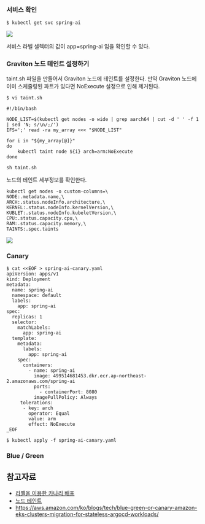 
### 서비스 확인 ###

```
$ kubectl get svc spring-ai
```
![](https://github.com/gnosia93/eks-grv-mig/blob/main/tutorial/images/getsvc-1.png)

서비스 라벨 셀렉터의 값이 app=spring-ai 임을 확인할 수 있다.

### Graviton 노드 테인트 설정하기 ###

taint.sh 파일을 만들어서 Graviton 노드에 테인트를 설정한다. 만약 Graviton 노드에 이미 스케줄링된 파트가 있다면 NoExecute 설정으로 인해 제거된다.
```
$ vi taint.sh
```
```
#!/bin/bash

NODE_LIST=$(kubectl get nodes -o wide | grep aarch64 | cut -d ' ' -f 1 | sed 'N; s/\n/;/')
IFS=';' read -ra my_array <<< "$NODE_LIST"

for i in "${my_array[@]}"
do
    kubectl taint node ${i} arch=arm:NoExecute	
done
```
```
sh taint.sh
```

노드의 테인트 세부정보를 확인한다. 
```
kubectl get nodes -o custom-columns=\
NODE:.metadata.name,\
ARCH:.status.nodeInfo.architecture,\
KERNEL:.status.nodeInfo.kernelVersion,\
KUBLET:.status.nodeInfo.kubeletVersion,\
CPU:.status.capacity.cpu,\
RAM:.status.capacity.memory,\
TAINTS:.spec.taints
```
![](https://github.com/gnosia93/eks-grv-mig/blob/main/tutorial/images/kubectl-getnode-3.png)



### Canary ###

```
$ cat <<EOF > spring-ai-canary.yaml
apiVersion: apps/v1
kind: Deployment
metadata:
  name: spring-ai
  namespace: default
  labels:
    app: spring-ai
spec:
  replicas: 1
  selector:
    matchLabels:
      app: spring-ai
  template:
    metadata:
      labels:
        app: spring-ai
    spec:
      containers:
        - name: spring-ai
          image: 499514681453.dkr.ecr.ap-northeast-2.amazonaws.com/spring-ai
          ports:
            - containerPort: 8080
          imagePullPolicy: Always
     tolerations:
      - key: arch
        operator: Equal
        value: arm
        effect: NoExecute
_EOF
```

```
$ kubectl apply -f spring-ai-canary.yaml
```





### Blue / Green ###




## 참고자료 ##
* [라벨을 이용한 카나리 배포](https://arisu1000.tistory.com/27842)
* [노드 테인트](https://dobby-isfree.tistory.com/163)
* https://aws.amazon.com/ko/blogs/tech/blue-green-or-canary-amazon-eks-clusters-migration-for-stateless-argocd-workloads/

